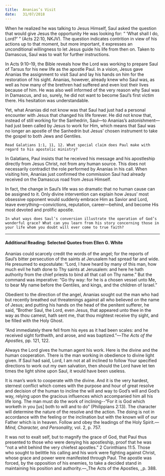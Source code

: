 ```yaml
---
title:  Ananias’s Visit
date:   31/07/2018
---
```


When he realized he was talking to Jesus Himself, Saul asked the question that would give Jesus the opportunity He was looking for: “ ‘What shall I do, Lord?’ ” (Acts 22:10, NKJV). The question indicates contrition in view of his actions up to that moment, but more important, it expresses an unconditional willingness to let Jesus guide his life from then on. Taken to Damascus, Saul was to wait for further instructions.

In Acts 9:10–19, the Bible reveals how the Lord was working to prepare Saul of Tarsus for his new life as the apostle Paul. In a vision, Jesus gave Ananias the assignment to visit Saul and lay his hands on him for the restoration of his sight. Ananias, however, already knew who Saul was, as well as how many of the brethren had suffered and even lost their lives because of him. He was also well informed of the very reason why Saul was in Damascus, and so, surely, he did not want to become Saul’s first victim there. His hesitation was understandable.

Yet, what Ananias did not know was that Saul had just had a personal encounter with Jesus that changed his life forever. He did not know that, instead of still working for the Sanhedrin, Saul—to Ananias’s astonishment—had just been called by Jesus to work for Him, which means that Saul was no longer an apostle of the Sanhedrin but Jesus’ chosen instrument to take the gospel to both Jews and Gentiles.

`Read Galatians 1:1, 11, 12. What special claim does Paul make with regard to his apostolic ministry?`

In Galatians, Paul insists that he received his message and his apostleship directly from Jesus Christ, not from any human source. This does not necessarily contradict the role performed by Ananias in his call. When visiting him, Ananias just confirmed the commission Saul had already received on the Damascus road from Jesus Himself. 

In fact, the change in Saul’s life was so dramatic that no human cause can be assigned to it. Only divine intervention can explain how Jesus’ most obsessive opponent would suddenly embrace Him as Savior and Lord, leave everything—convictions, reputation, career—behind, and become His most devoted and prolific apostle.

`In what ways does Saul’s conversion illustrate the operation of God’s wonderful grace? What can you learn from his story concerning those in your life whom you doubt will ever come to true faith?`

---

#### Additional Reading: Selected Quotes from Ellen G. White

Ananias could scarcely credit the words of the angel; for the reports of Saul’s bitter persecution of the saints at Jerusalem had spread far and wide. He presumed to expostulate: “Lord, I have heard by many of this man, how much evil he hath done to Thy saints at Jerusalem: and here he hath authority from the chief priests to bind all that call on Thy name.” But the command was imperative: “Go thy way: for he is a chosen vessel unto Me, to bear My name before the Gentiles, and kings, and the children of Israel.” 

Obedient to the direction of the angel, Ananias sought out the man who had but recently breathed out threatenings against all who believed on the name of Jesus; and putting his hands on the head of the penitent sufferer, he said, “Brother Saul, the Lord, even Jesus, that appeared unto thee in the way as thou camest, hath sent me, that thou mightest receive thy sight, and be filled with the Holy Ghost. 

“And immediately there fell from his eyes as it had been scales: and he received sight forthwith, and arose, and was baptized.”—_The Acts of the Apostles,_ pp. 121, 122. 

Always the Lord gives the human agent his work. Here is the divine and the human cooperation. There is the man working in obedience to divine light given. If Saul had said, Lord, I am not at all inclined to follow Your specified directions to work out my own salvation, then should the Lord have let ten times the light shine upon Saul, it would have been useless. 

It is man’s work to cooperate with the divine. And it is the very hardest, sternest conflict which comes with the purpose and hour of great resolve and decision of the human to incline the will and way to God’s will and God’s way, relying upon the gracious influences which accompanied him all his life long. The man must do the work of inclining--”For it is God which worketh in you [us] both to will and to do” (Philippians 2:13). The character will determine the nature of the resolve and the action. The doing is not in accordance with the feeling or the inclination but with the known will of our Father which is in heaven. Follow and obey the leadings of the Holy Spirit.—_Mind, Character, and Personality,_ vol. 2, p. 757. 

It was not to exalt self, but to magnify the grace of God, that Paul thus presented to those who were denying his apostleship, proof that he was “not a whit behind the very chiefest apostles.” 2 Corinthians 11:5. Those who sought to belittle his calling and his work were fighting against Christ, whose grace and power were manifested through Paul. The apostle was forced, by the opposition of his enemies, to take a decided stand in maintaining his position and authority.—_The Acts of the Apostles, _p. 388. 